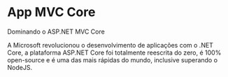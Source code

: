 # App MVC Core
Dominando o ASP.NET MVC Core

A Microsoft revolucionou o desenvolvimento de aplicações com o .NET Core, a plataforma ASP.NET Core foi totalmente reescrita do zero, é 100% open-source e é uma das mais rápidas do mundo, inclusive superando o NodeJS.
